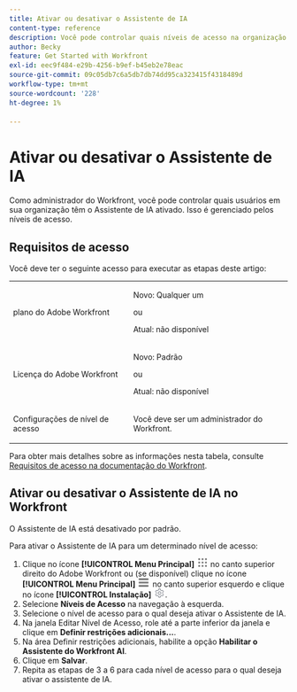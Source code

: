 ```yaml
---
title: Ativar ou desativar o Assistente de IA
content-type: reference
description: Você pode controlar quais níveis de acesso na organização têm acesso ao Assistente de IA.
author: Becky
feature: Get Started with Workfront
exl-id: eec9f484-e29b-4256-b9ef-b45eb2e78eac
source-git-commit: 09c05db7c6a5db7db74dd95ca323415f4318489d
workflow-type: tm+mt
source-wordcount: '228'
ht-degree: 1%

---
```


# Ativar ou desativar o Assistente de IA

Como administrador do Workfront, você pode controlar quais usuários em sua organização têm o Assistente de IA ativado. Isso é gerenciado pelos níveis de acesso.

## Requisitos de acesso

Você deve ter o seguinte acesso para executar as etapas deste artigo:

<table style="table-layout:auto"> 
 <col> 
 <col> 
 <tbody> 
  <tr> 
   <td role="rowheader">plano do Adobe Workfront</td> 
   <td><p>Novo: Qualquer um</p>
       <p>ou</p>
       <p>Atual: não disponível</p></td>
  </tr> 
  <tr> 
   <td role="rowheader">Licença do Adobe Workfront</td> 
   <td><p>Novo: Padrão</p>
       <p>ou</p>
       <p>Atual: não disponível</p></td>
  </tr> 
  <tr> 
   <td role="rowheader">Configurações de nível de acesso</td> 
   <td> <p>Você deve ser um administrador do Workfront.</p> </td> 
  </tr> 
 </tbody> 
</table>

Para obter mais detalhes sobre as informações nesta tabela, consulte [Requisitos de acesso na documentação do Workfront](/help/quicksilver/administration-and-setup/add-users/access-levels-and-object-permissions/access-level-requirements-in-documentation.md).

## Ativar ou desativar o Assistente de IA no Workfront

O Assistente de IA está desativado por padrão.

Para ativar o Assistente de IA para um determinado nível de acesso:

1. Clique no ícone **[!UICONTROL Menu Principal]** ![Menu Principal](/help/_includes/assets/main-menu-icon.png) no canto superior direito do Adobe Workfront ou (se disponível) clique no ícone **[!UICONTROL Menu Principal]** ![Menu Principal](/help/_includes/assets/main-menu-icon-left-nav.png) no canto superior esquerdo e clique no ícone **[!UICONTROL Instalação]** ![Instalação](/help/_includes/assets/gear-icon-setup.png).
1. Selecione **Níveis de Acesso** na navegação à esquerda.
1. Selecione o nível de acesso para o qual deseja ativar o Assistente de IA.
1. Na janela Editar Nível de Acesso, role até a parte inferior da janela e clique em **Definir restrições adicionais...**.
1. Na área Definir restrições adicionais, habilite a opção **Habilitar o Assistente do Workfront AI**.
1. Clique em **Salvar**.
1. Repita as etapas de 3 a 6 para cada nível de acesso para o qual deseja ativar o assistente de IA.

